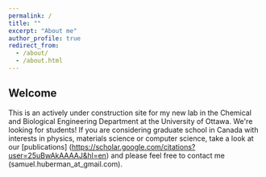 ```yaml
---
permalink: /
title: ""
excerpt: "About me"
author_profile: true
redirect_from: 
  - /about/
  - /about.html
---
```



Welcome
------
This is an actively under construction site for my new lab in the Chemical and Biological Engineering Department at the University of Ottawa. We're looking for students! If you are considering graduate school in Canada with interests in physics, materials science or computer science, take a look at our [publications] (https://scholar.google.com/citations?user=25uBwAkAAAAJ&hl=en) and please feel free to contact me (samuel.huberman_at_gmail.com).
